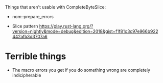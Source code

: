 Things that aren't usable with CompleteByteSlice:

* nom::prepare_errors


* Slice pattern
https://play.rust-lang.org/?version=nightly&mode=debug&edition=2018&gist=f1f81c3c97e966b922442afb3d3707a6

# Terrible things

* The macro errors you get if you do something wrong are completely indicipherable

